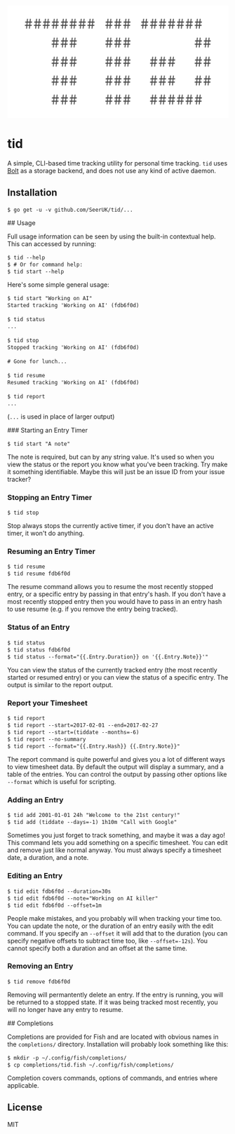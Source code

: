 <p align="center">
    <img src="https://raw.githubusercontent.com/SeerUK/tid/master/logo.png" height="256" />
</p>

# tid

A simple, CLI-based time tracking utility for personal time tracking. `tid` uses [Bolt][1] as a
storage backend, and does not use any kind of active daemon.

## Installation

```
$ go get -u -v github.com/SeerUK/tid/...
```

## Usage

Full usage information can be seen by using the built-in contextual help. This can accessed by
running:

```
$ tid --help
$ # Or for command help:
$ tid start --help
```

Here's some simple general usage:

```
$ tid start "Working on AI"
Started tracking 'Working on AI' (fdb6f0d)

$ tid status
...

$ tid stop
Stopped tracking 'Working on AI' (fdb6f0d)

# Gone for lunch...

$ tid resume
Resumed tracking 'Working on AI' (fdb6f0d)

$ tid report
...
```

(`...` is used in place of larger output)

### Starting an Entry Timer

```
$ tid start "A note"
```

The note is required, but can by any string value. It's used so when you view the status or the
report you know what you've been tracking. Try make it something identifiable. Maybe this will just
be an issue ID from your issue tracker?

### Stopping an Entry Timer

```
$ tid stop
```

Stop always stops the currently active timer, if you don't have an active timer, it won't do
anything.

### Resuming an Entry Timer

```
$ tid resume
$ tid resume fdb6f0d
```

The resume command allows you to resume the most recently stopped entry, or a specific entry by
passing in that entry's hash. If you don't have a most recently stopped entry then you would have to
pass in an entry hash to use resume (e.g. if you remove the entry being tracked).

### Status of an Entry

```
$ tid status
$ tid status fdb6f0d
$ tid status --format="{{.Entry.Duration}} on '{{.Entry.Note}}'"
```

You can view the status of the currently tracked entry (the most recently started or resumed entry)
or you can view the status of a specific entry. The output is similar to the report output.

### Report your Timesheet

```
$ tid report
$ tid report --start=2017-02-01 --end=2017-02-27
$ tid report --start=(tiddate --months=-6)
$ tid report --no-summary
$ tid report --format="{{.Entry.Hash}} {{.Entry.Note}}"
```

The report command is quite powerful and gives you a lot of different ways to view timesheet data.
By default the output will display a summary, and a table of the entries. You can control the output
by passing other options like `--format` which is useful for scripting.

### Adding an Entry

```
$ tid add 2001-01-01 24h "Welcome to the 21st century!"
$ tid add (tiddate --days=-1) 1h10m "Call with Google"
```

Sometimes you just forget to track something, and maybe it was a day ago! This command lets you add
something on a specific timesheet. You can edit and remove just like normal anyway. You must always
specify a timesheet date, a duration, and a note.

### Editing an Entry

```
$ tid edit fdb6f0d --duration=30s
$ tid edit fdb6f0d --note="Working on AI killer"
$ tid edit fdb6f0d --offset=1m
```

People make mistakes, and you probably will when tracking your time too. You can update the note, or
the duration of an entry easily with the edit command. If you specify an `--offset` it will add that
to the duration (you can specify negative offsets to subtract time too, like `--offset=-12s`). You
cannot specify both a duration and an offset at the same time.

### Removing an Entry

```
$ tid remove fdb6f0d
```

Removing will permantently delete an entry. If the entry is running, you will be returned to a
stopped state. If it was being tracked most recently, you will no longer have any entry to resume.

## Completions

Completions are provided for Fish and are located with obvious names in the `completions/` 
directory. Installation will probably look something like this:

```
$ mkdir -p ~/.config/fish/completions/
$ cp completions/tid.fish ~/.config/fish/completions/
```

Completion covers commands, options of commands, and entries where applicable.

## License

MIT

[1]: https://github.com/boltdb/bolt
